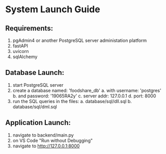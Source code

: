 # System Launch Guide

## Requirements:
1. pgAdmin4 or another PostgreSQL server administation platform
2. fastAPI
3. uvicorn
4. sqlAlchemy

## Database Launch:
1. start PostgreSQL server
2. create a database named: 'foodshare_db' 
	a. with username: 'postgres' 
	b. and password: '19065RA2y'
    c. server addr: 127.0.0.1
    d. port: 8000
3. run the SQL queries in the files:
	a. database/sql/dll.sql
	b. database/sql/dml.sql

## Application Launch:
1. navigate to backend/main.py
2. on VS Code "Run without Debugging"
3. navigate to http://127.0.0.1:8000
